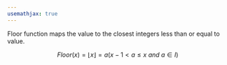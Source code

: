 ```yaml
---
usemathjax: true
---
```


Floor function maps the value to the closest integers less than or equal to value.

$$Floor(x) = \lfloor x \rfloor = a (x-1 < a \leq x\ and\ a \in I)$$